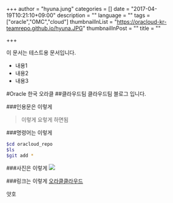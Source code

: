 +++
author = "hyuna.jung"
categories = []
date = "2017-04-19T10:21:10+09:00"
description = ""
language = ""
tags = ["oracle","OMC","cloud"]
thumbnailInList = "https://oracloud-kr-teamrepo.github.io/hyuna.JPG"
thumbnailInPost = ""
title = ""

+++

이 문서는 테스트용 문서입니다.
- 내용1
- 내용2
- 내용3

#Oracle
한국 오라클
##클라우드팀
클라우드팀 블로그 입니다.


###인용문은 이렇게
>이렇게
>요렇게
>하면됨

###명령어는 이렇게
```sh
$cd oracloud_repo
$ls
$git add *
```

###사진은 이렇게
![](http://oracloud-kr-teamrepo.github.io/hyuna.JPG)

###링크는 이렇게
[오라클클라우드](https://cloud.oracle.com/home)

얏호
